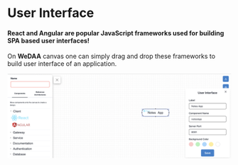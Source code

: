 # User Interface

#### React and Angular are popular JavaScript frameworks used for building SPA based user interfaces!

On **WeDAA** canvas one can simply drag and drop these frameworks to build user interface of an application.

![WeDAA UI](/img/user_interface.png)